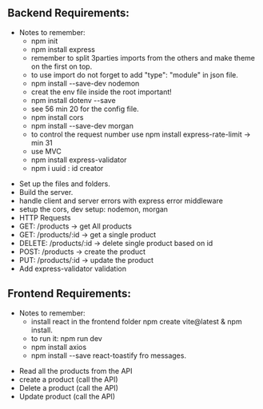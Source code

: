 ## Backend Requirements:
* Notes to remember: 
    - npm init 
    - npm install express
    - remember to split 3parties imports from the others and make theme on the first on top.
    - to use import do not forget to add "type": "module" in json file.
    - npm install --save-dev nodemon
    - creat the env file inside the root important!
    - npm install dotenv --save
    - see 56 min 20 for the config file.
    - npm install cors
    - npm install --save-dev morgan
    - to control the request number use npm install express-rate-limit -> min 31
    - use MVC
    - npm install express-validator
    - npm i uuid : id creator


- Set up the files and folders.
- Build the server.
- handle client and server errors with express error middleware
- setup the cors, dev setup: nodemon, morgan
- HTTP Requests
- GET: /products -> get All products
- GET: /products/:id -> get a single product
- DELETE: /products/:id -> delete single product based on id
- POST: /products -> create the product
- PUT: /products/:id -> update the product
- Add express-validator validation

## Frontend Requirements:
* Notes to remember: 
    - install react in the frontend folder npm create vite@latest & npm install.
    - to run it: npm run dev
    - npm install axios
    - npm install --save react-toastify fro messages.

- Read all the products from the API
- create a product (call the API)
- Delete a product (call the API)
- Update product (call the API)
